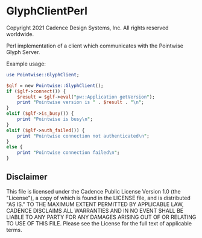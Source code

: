 # GlyphClientPerl
Copyright 2021 Cadence Design Systems, Inc. All rights reserved worldwide.

Perl implementation of a client which communicates with the Pointwise Glyph Server.

Example usage:

```perl
use Pointwise::GlyphClient;

$glf = new Pointwise::GlyphClient();
if ($glf->connect()) {
    $result = $glf->eval("pw::Application getVersion");
    print "Pointwise version is " . $result . "\n";
}
elsif ($glf->is_busy()) {
    print "Pointwise is busy\n";
}
elsif ($glf->auth_failed()) {
    print "Pointwise connection not authenticated\n";
}
else {
    print "Pointwise connection failed\n";
}
```

## Disclaimer
This file is licensed under the Cadence Public License Version 1.0 (the "License"), a copy of which is found in the LICENSE file, and is distributed "AS IS." 
TO THE MAXIMUM EXTENT PERMITTED BY APPLICABLE LAW, CADENCE DISCLAIMS ALL WARRANTIES AND IN NO EVENT SHALL BE LIABLE TO ANY PARTY FOR ANY DAMAGES ARISING OUT OF OR RELATING TO USE OF THIS FILE. 
Please see the License for the full text of applicable terms.